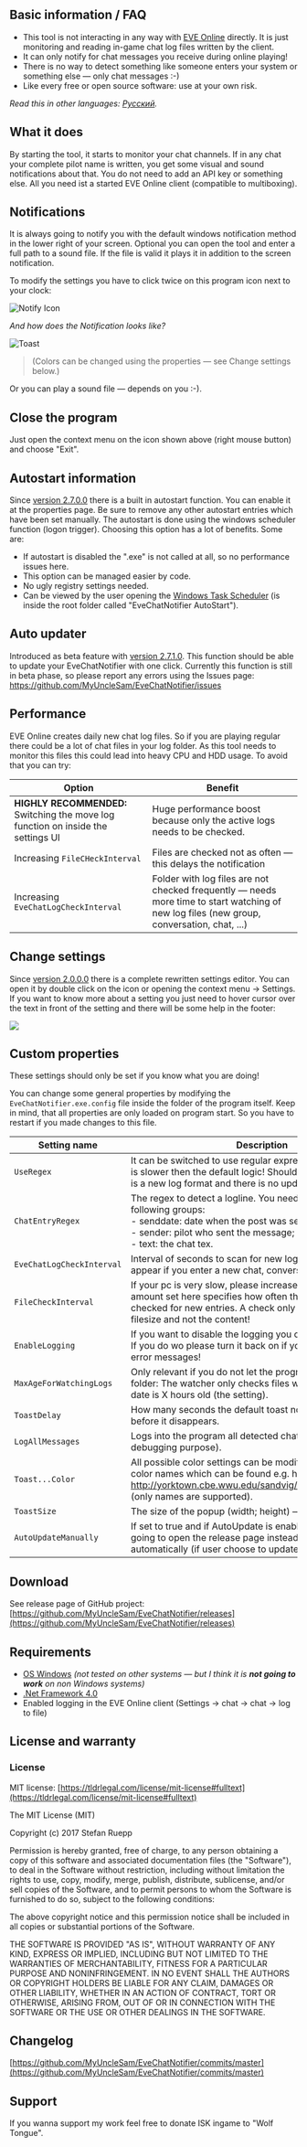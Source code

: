 ## Basic information / FAQ

- This tool is not interacting in any way with [EVE Online](https://www.eveonline.com/en) directly. It is just monitoring and reading in-game chat log files written by the client.
- It can only notify for chat messages you receive during online playing!
- There is no way to detect something like someone enters your system or something else — only chat messages :-)
- Like every free or open source software: use at your own risk.

*Read this in other languages: [Русский](README_ru.md).*

## What it does

By starting the tool, it starts to monitor your chat channels.
If in any chat your complete pilot name is written, you get some visual and sound notifications about that.
You do not need to add an API key or something else.
All you need ist a started EVE Online client (compatible to multiboxing).

## Notifications

It is always going to notify you with the default windows notification method in the lower right of your screen.
Optional you can open the tool and enter a full path to a sound file.
If the file is valid it plays it in addition to the screen notification.

To modify the settings you have to click twice on this program icon next to your clock:

![Notify Icon](https://raw.githubusercontent.com/MyUncleSam/EveChatNotifier/master/EveChatNotifier/Screenshots/NotifyIcon.png)

*And how does the Notification looks like?*

![Toast](https://raw.githubusercontent.com/MyUncleSam/EveChatNotifier/master/EveChatNotifier/Screenshots/Toast.png)

> (Colors can be changed using the properties — see Change settings below.)

Or you can play a sound file — depends on you :-).

## Close the program

Just open the context menu on the icon shown above (right mouse button) and choose "Exit".

## Autostart information

Since [version 2.7.0.0](https://github.com/MyUncleSam/EveChatNotifier/releases/tag/2.7.0.0) there is a built in autostart function.
You can enable it at the properties page.
Be sure to remove any other autostart entries which have been set manually.
The autostart is done using the windows scheduler function (logon trigger).
Choosing this option has a lot of benefits.
Some are:
- If autostart is disabled the ".exe" is not called at all, so no performance issues here.
- This option can be managed easier by code.
- No ugly registry settings needed.
- Can be viewed by the user opening the [Windows Task Scheduler](https://en.wikipedia.org/wiki/Windows_Task_Scheduler) (is inside the root folder called "EveChatNotifier AutoStart").

## Auto updater

Introduced as beta feature with [version 2.7.1.0](https://github.com/MyUncleSam/EveChatNotifier/releases/tag/2.7.1.0).
This function should be able to update your EveChatNotifier with one click.
Currently this function is still in beta phase, so please report any errors using the Issues page: https://github.com/MyUncleSam/EveChatNotifier/issues

## Performance

EVE Online creates daily new chat log files.
So if you are playing regular there could be a lot of chat files in your log folder.
As this tool needs to monitor this files this could lead into heavy CPU and HDD usage.
To avoid that you can try:

Option | Benefit
------ | -------
**HIGHLY RECOMMENDED:**<br />Switching the move log function on inside the settings UI | Huge performance boost because only the active logs needs to be checked.
Increasing `FileCHeckInterval` | Files are checked not as often — this delays the notification
Increasing `EveChatLogCheckInterval` | Folder with log files are not checked frequently — needs more time to start watching of new log files (new group, conversation, chat, ...)

## Change settings

Since [version 2.0.0.0](https://github.com/MyUncleSam/EveChatNotifier/releases/tag/2.0.0.0) there is a complete rewritten settings editor.
You can open it by double click on the icon or opening the context menu → Settings.
If you want to know more about a setting you just need to hover cursor over the text in front of the setting and there will be some help in the footer:

![](https://raw.githubusercontent.com/MyUncleSam/EveChatNotifier/master/EveChatNotifier/Screenshots/Settings.png)

## Custom properties

These settings should only be set if you know what you are doing!

You can change some general properties by modifying the `EveChatNotifier.exe.config` file inside the folder of the program itself.
Keep in mind, that all properties are only loaded on program start.
So you have to restart if you made changes to this file.

Setting name | Description
------------ | -----------
`UseRegex` | It can be switched to use regular expression. Be careful, this is slower then the default logic! Should only be used if there is a new log format and there is no update currently!
`ChatEntryRegex` | The regex to detect a logline. You need to specify the following groups: <br />- senddate: date when the post was sent; <br />- sender: pilot who sent the message; <br />- text: the chat tex.
`EveChatLogCheckInterval` | Interval of seconds to scan for new log files (which can appear if you enter a new chat, conversation or group).
`FileCheckInterval` | If your pc is very slow, please increase this value. The amount set here specifies how often the log files are checked for new entries. A check only retrieves the current filesize and not the content!
`EnableLogging` | If you want to disable the logging you can turn it off in here. If you do wo please turn it back on if you need support to log error messages!
`MaxAgeForWatchingLogs` | Only relevant if you do not let the program clean your log folder: The watcher only checks files where the last change date is X hours old (the setting).
`ToastDelay` | How many seconds the default toast notification should stay before it disappears.
`LogAllMessages` | Logs into the program all detected chat messages (just for debugging purpose).
`Toast...Color` | All possible color settings can be modified using default .net color names which can be found e.g. here: http://yorktown.cbe.wwu.edu/sandvig/shared/netcolors.aspx (only names are supported).
`ToastSize` | The size of the popup (width; height) — default is 400; 100.
`AutoUpdateManually` | If set to true and if AutoUpdate is enabled the program is going to open the release page instead of doing the update automatically (if user choose to update).

## Download

See release page of GitHub project: [https://github.com/MyUncleSam/EveChatNotifier/releases](https://github.com/MyUncleSam/EveChatNotifier/releases)

## Requirements

* [OS Windows](https://www.microsoft.com/en-us/windows/) *(not tested on other systems — but I think it is **not going to work** on non Windows systems)*
* [.Net Framework 4.0](https://www.microsoft.com/en-us/download/details.aspx?id=17718)
* Enabled logging in the EVE Online client (Settings -> chat -> chat -> log to file)

## License and warranty

### License

MIT license: [https://tldrlegal.com/license/mit-license#fulltext](https://tldrlegal.com/license/mit-license#fulltext)

The MIT License (MIT)

Copyright (c) 2017 Stefan Ruepp

Permission is hereby granted, free of charge, to any person obtaining a copy of this software and associated documentation files (the "Software"), to deal in the Software without restriction, including without limitation the rights to use, copy, modify, merge, publish, distribute, sublicense, and/or sell copies of the Software, and to permit persons to whom the Software is furnished to do so, subject to the following conditions:

The above copyright notice and this permission notice shall be included in all copies or substantial portions of the Software.

THE SOFTWARE IS PROVIDED "AS IS", WITHOUT WARRANTY OF ANY KIND, EXPRESS OR IMPLIED, INCLUDING BUT NOT LIMITED TO THE WARRANTIES OF MERCHANTABILITY, FITNESS FOR A PARTICULAR PURPOSE AND NONINFRINGEMENT. IN NO EVENT SHALL THE AUTHORS OR COPYRIGHT HOLDERS BE LIABLE FOR ANY CLAIM, DAMAGES OR OTHER LIABILITY, WHETHER IN AN ACTION OF CONTRACT, TORT OR OTHERWISE, ARISING FROM, OUT OF OR IN CONNECTION WITH THE SOFTWARE OR THE USE OR OTHER DEALINGS IN THE SOFTWARE.

## Changelog

[https://github.com/MyUncleSam/EveChatNotifier/commits/master](https://github.com/MyUncleSam/EveChatNotifier/commits/master)


## Support

If you wanna support my work feel free to donate ISK ingame to "Wolf Tongue".
